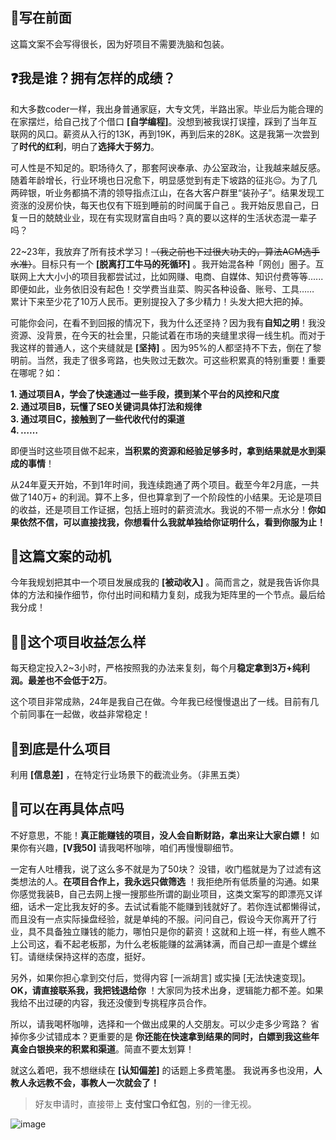 ## 👋写在前面

这篇文案不会写得很长，因为好项目不需要洗脑和包装。

## ❓我是谁？拥有怎样的成绩？

和大多数coder一样，我出身普通家庭，大专文凭，半路出家。毕业后为能合理的在家摆烂，给自己找了个借口 **\[自学编程]**。没想到被我误打误撞，踩到了当年互联网的风口。薪资从入行的13K，再到19K，再到后来的28K。这是我第一次尝到了**时代的红利**，明白了**选择大于努力**。

可人性是不知足的。职场待久了，那套阿谀奉承、办公室政治，让我越来越反感。随着年龄增长，行业环境也日况愈下，明显感觉到有走下坡路的征兆😔。为了几两碎银，听业务都搞不清的领导指点江山，在各大客户群里“装孙子”。结果发现工资涨的没房价快，每天也仅有下班到睡前的时间属于自己 。我开始反思自己，日复一日的兢兢业业，现在有实现财富自由吗？真的要以这样的生活状态混一辈子吗？

22\~23年，我放弃了所有技术学习！~~（我之前也下过很大功夫的，算法ACM选手水准）~~。目标只有一个 **\[脱离打工牛马的死循环]** 。我开始混各种「网创」圈子。互联网上大大小小的项目我都尝试过，比如网赚、电商、自媒体、知识付费等等...... 即便如此，业务依旧没有起色！交学费当韭菜、购买各种设备、账号、工具……  累计下来至少花了10万人民币。更别提投入了多少精力！头发大把大把的掉。

可能你会问，在看不到回报的情况下，我为什么还坚持？因为我有**自知之明**！我没资源、没背景，在今天的社会里，只能试着在市场的夹缝里求得一线生机。而对于我这样的普通人，这个夹缝就是 **\[坚持]** 。因为95%的人都坚持不下去，倒在了黎明前。当然，我走了很多弯路，也失败过无数次。可这些积累真的特别重要！重要在哪呢？如：

**1.  通过项目A，学会了快速通过一些手段，摸到某个平台的风控和尺度**  
**2.  通过项目B，玩懂了SEO关键词具体打法和规律**  
**3.  通过项目C，接触到了一些代收代付的渠道**  
**4.  *……***  

即便当时这些项目做不起来，**当积累的资源和经验足够多时，拿到结果就是水到渠成的事情**！

从24年夏天开始，不到1年时间，我连续跑通了两个项目。截至今年2月底，一共做了140万+ 的利润。算不上多，但也算拿到了一个阶段性的小结果。无论是项目的收益，还是项目工作证据，包括上班时的薪资流水。我说的不带一点水分！**你如果依然不信，可以直接找我，你想看什么我就单独给你证明什么，看到你服为止！**

## 📑这篇文案的动机

今年我规划把其中一个项目发展成我的 **\[被动收入]** 。简而言之，就是我告诉你具体的方法和操作细节，你付出时间和精力复刻，成我为矩阵里的一个节点。最后给我分成！

## 👩‍💻这个项目收益怎么样

每天稳定投入2\~3小时，严格按照我的办法来复刻，每个月**稳定拿到3万+纯利润。最差也不会低于2万**。

这个项目非常成熟，24年是我自己在做。今年我已经慢慢退出了一线。目前有几个前同事在一起做，收益非常稳定！

## 🔖到底是什么项目

利用 **\[信息差]** ，在特定行业场景下的截流业务。（非黑五类）

## 📜可以在再具体点吗

不好意思，不能！**真正能赚钱的项目，没人会自断财路，拿出来让大家白嫖！** 如果你有兴趣，**\[V我50]** 请我喝杯咖啡，咱们再慢慢聊细节。

一定有人吐槽我，说了这么多不就是为了50块？ 没错，收门槛就是为了过滤有这类想法的人。**在项目合作上，我永远只做筛选** ！我拒绝所有低质量的沟通。如果你感觉我装B，自己去网上搜一搜那些所谓的副业项目，这类文案写的即漂亮又详细，话术一定比我友好的多。去试试看能不能赚到钱就好了。若你连试都懒得试，而且没有一点实际操盘经验，就是单纯的不服。问问自己，假设今天你离开了行业，具不具备独立赚钱的能力，哪怕只是你的薪资！这就和上班一样，有些人瞧不上公司这，看不起老板那，为什么老板能赚的盆满钵满，而自己却一直是个螺丝钉。请继续保持这样的态度，挺好。

另外，如果你担心拿到交付后，觉得内容 \[一派胡言] 或实操 \[无法快速变现]。**OK，请直接联系我，我把钱退给你** ！大家同为技术出身，逻辑能力都不差。如果我给不出过硬的内容，我还没傻到专挑程序员合作。

所以，请我喝杯咖啡，选择和一个做出成果的人交朋友。可以少走多少弯路？ 省掉你多少试错成本？更重要的是 **你还能在快速拿到结果的同时，白嫖到我这些年真金白银换来的积累和渠道**。简直不要太划算！

就这么着吧，我不想继续在 **\[认知偏差]** 的话题上多费笔墨。 我说再多也没用，**人教人永远教不会，事教人一次就会了！**

> 好友申请时，直接带上 **支付宝口令红包**，别的一律无视。


![image](https://yuanya-i-driven-images.oss-cn-hangzhou.aliyuncs.com/charge/public/uat/202503/383b0f1311374613b08e41d8d231a70b.jpg)
